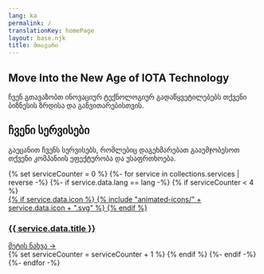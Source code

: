 ```yaml
---
lang: ka
permalink: /
translationKey: homePage
layout: base.njk
title: მთავარი
---
```


<section class="hero-section">
  <div class="container" data-aos="fade-up">
    <h1>Move Into the New Age of IOTA Technology</h1>
    <p class="section-title-p">ჩვენ გთავაზობთ ინოვაციურ ტექნოლოგიურ გადაწყვეტილებებს თქვენი ბიზნესის ზრდისა და განვითარებისთვის.</p>
  </div>
</section>

<section id="home-services" class="services-page-section">
    <div class="container">
        <div class="section-title" data-aos="fade-up">
            <h2>ჩვენი სერვისები</h2>
            <p>გაეცანით ჩვენს სერვისებს, რომლებიც დაგეხმარებათ გააუმჯობესოთ თქვენი კომპანიის ეფექტურობა და უსაფრთხოება.</p>
        </div>
        <div class="services-grid" data-aos="fade-up" data-aos-delay="200">
            {% set serviceCounter = 0 %}
            {%- for service in collections.services | reverse -%}
                {%- if service.data.lang == lang -%}
                    {% if serviceCounter < 4 %}
                        <a href="{{ service.url }}" class="service-card glass-panel">
                            <div class="card-header">
                                <div class="card-icon">
                                {% if service.data.icon %}
                                    {% include "animated-icons/" + service.data.icon + ".svg" %}
                                {% endif %}
                                </div>
                                <h3 class="card-title">{{ service.data.title }}</h3>
                            </div>
                            <div class="card-link">
                                მეტის ნახვა →
                            </div>
                        </a>
                        {% set serviceCounter = serviceCounter + 1 %}
                    {% endif %}
                {%- endif -%}
            {%- endfor -%}
        </div>
    </div>
</section>